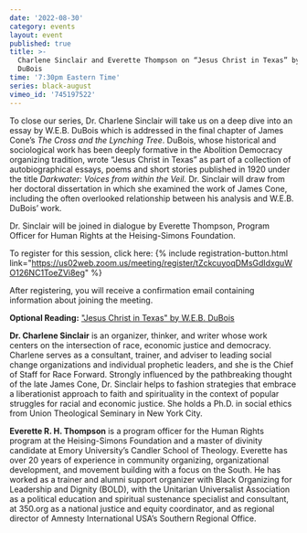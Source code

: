 ```yaml
---
date: '2022-08-30'
category: events
layout: event
published: true
title: >-
  Charlene Sinclair and Everette Thompson on “Jesus Christ in Texas” by W.E.B.
  DuBois
time: '7:30pm Eastern Time'
series: black-august
vimeo_id: '745197522'
---
```

To close our series, Dr. Charlene Sinclair will take us on a deep dive into an essay by W.E.B. DuBois which is addressed in the final chapter of James Cone’s _The Cross and the Lynching Tree_. DuBois, whose historical and sociological work has been deeply formative in the Abolition Democracy organizing tradition, wrote “Jesus Christ in Texas” as part of a collection of autobiographical essays, poems and short stories published in 1920 under the title _Darkwater: Voices from within the Veil._ Dr. Sinclair will draw from her doctoral dissertation in which she examined the work of James Cone, including the often overlooked relationship between his analysis and W.E.B. DuBois’ work.

Dr. Sinclair will be joined in dialogue by Everette Thompson, Program Officer for Human Rights at the Heising-Simons Foundation.

To register for this session, click here: {% include registration-button.html link="https://us02web.zoom.us/meeting/register/tZckcuyoqDMsGdIdxguWO126NC1ToeZVi8eg" %}

After registering, you will receive a confirmation email containing information about joining the meeting.

**Optional Reading:** ["Jesus Christ in Texas" by W.E.B. DuBois](https://www.gutenberg.org/files/15210/15210-h/15210-h.htm#Jesus_Christ_in_Texas)

**Dr. Charlene Sinclair** is an organizer, thinker, and writer whose work centers on the intersection of race, economic justice and democracy. Charlene serves as a consultant, trainer, and adviser to leading social change organizations and individual prophetic leaders, and she is the Chief of Staff for Race Forward. Strongly influenced by the pathbreaking thought of the late James Cone, Dr. Sinclair helps to fashion strategies that embrace a liberationist approach to faith and spirituality in the context of popular struggles for racial and economic justice. She holds a Ph.D. in social ethics from Union Theological Seminary in New York City.

**Everette R. H. Thompson** is a program officer for the Human Rights program at the Heising-Simons Foundation and a master of divinity candidate at Emory University’s Candler School of Theology. Everette has over 20 years of experience in community organizing, organizational development, and movement building with a focus on the South. He has worked as a trainer and alumni support organizer with Black Organizing for Leadership and Dignity (BOLD), with the Unitarian Universalist Association as a political education and spiritual sustenance specialist and consultant, at 350.org as a national justice and equity coordinator, and as regional director of Amnesty International USA’s Southern Regional Office.